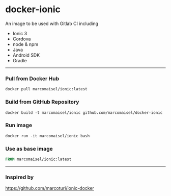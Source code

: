# docker-ionic
An image to be used with Gitlab CI including 

- Ionic 3
- Cordova
- node & npm
- Java
- Android SDK
- Gradle

----

### Pull from Docker Hub
```
docker pull marcomaisel/ionic:latest
```

### Build from GitHub Repository
```
docker build -t marcomaisel/ionic github.com/marcomaisel/docker-ionic
```

### Run image
```
docker run -it marcomaisel/ionic bash
```

### Use as base image
```Dockerfile
FROM marcomaisel/ionic:latest
```

-----

### Inspired by
https://github.com/marcoturi/ionic-docker
